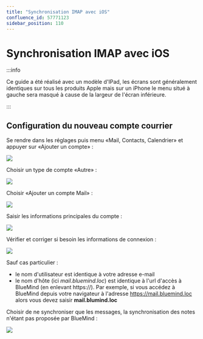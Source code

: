```yaml
---
title: "Synchronisation IMAP avec iOS"
confluence_id: 57771123
sidebar_position: 110
---
```

# Synchronisation IMAP avec iOS

:::info

Ce guide a été réalisé avec un modèle d'IPad, les écrans sont généralement identiques sur tous les produits Apple mais sur un iPhone le menu situé à gauche sera masqué à cause de la largeur de l'écran inférieure.

:::


## Configuration du nouveau compte courrier

Se rendre dans les réglages puis menu «Mail, Contacts, Calendrier» et appuyer sur «Ajouter un compte» :

![](../../attachments/57771123/57771135.png)

Choisir un type de compte «Autre» :

![](../../attachments/57771123/57771133.png)

Choisir «Ajouter un compte Mail» :

![](../../attachments/57771123/57771131.png)

Saisir les informations principales du compte :

![](../../attachments/57771123/57771129.png)

Vérifier et corriger si besoin les informations de connexion :

![](../../attachments/57771123/57771127.png)

Sauf cas particulier :

- le nom d'utilisateur est identique à votre adresse e-mail
- le nom d'hôte (ici *mail.bluemind.loc*) est identique à l'url d'accès à BlueMind (en enlevant https://). Par exemple, si vous accédez à BlueMind depuis votre navigateur à l'adresse https://mail.bluemind.loc alors vous devez saisir **mail.blumind.loc**

Choisir de ne synchroniser que les messages, la synchronisation des notes n'étant pas proposée par BlueMind :

![](../../attachments/57771123/57771125.png)

